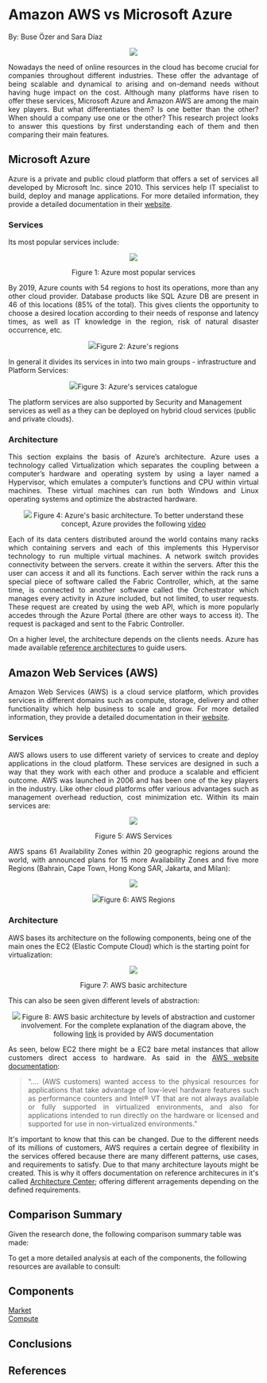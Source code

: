 # Amazon AWS vs Microsoft Azure
By: Buse Özer and Sara Díaz 

<p align="center"><img src="./images/awsVsAzure.jpg"/></p>

<p align="justify">
 Nowadays the need of online resources in the cloud has become crucial for companies throughout different industries. These offer the advantage of being scalable and dynamical to arising and on-demand needs without having huge impact on the cost. Although many platforms have risen to offer these services, Microsoft Azure and Amazon AWS are among the main key players. But what differentiates them? Is one better than the other? When should a company use one or the other? This research project looks to answer this questions by first understanding each of them and then comparing their main features.</p>

## Microsoft Azure

<p align="justify"> Azure is a private and public cloud platform that offers a set of services all developed by Microsoft Inc. since 2010. This services help IT specialist to build, deploy and manage applications. For more detailed information, they provide a detailed documentation in their <a href="https://azure.microsoft.com/en-gb/overview/what-is-azure/">website</a>. </p>

### Services

Its most popular services include: 

<p align="center"><img src="./images/azureproducts.png"/></p>
<p align="center">Figure 1: Azure most popular services</p>
 
<p align="justify"> By 2019, Azure counts with 54 regions to host its operations, more than any other cloud provider. Database products like SQL Azure DB are present in 46 of this locations (85% of the total). This gives clients the opportunity to choose a desired location according to their needs of response and latency times, as well as IT knowledge in the region, risk of natural disaster occurrence, etc. </p> 
 
<p align="center"><img src="https://azurecomcdn.azureedge.net/cvt-a27fc75dcc932103683fbfcee92c51b694a67773a46466966b5fee3e80c103ce/images/shared/regions-map-large.svg"/>Figure 2: Azure's regions</p>

In general it divides its services in into two main groups - infrastructure and Platform Services: 

<p align="center"><img src="./images/ServicesSchema.png"/>Figure 3: Azure's services catalogue</p>

The platform services are also supported by Security and Management services as well as a they can be deployed on hybrid cloud services (public and private clouds).

### Architecture

<p align="justify"> This section explains the basis of Azure’s architecture. Azure uses a technology called Virtualization which separates the coupling between a computer’s hardware and operating system by using a layer named a Hypervisor, which emulates a computer’s functions and CPU within virtual machines. These virtual machines can run both Windows and Linux operating systems and optimize the abstracted hardware. </p>

<p align="center"><img src="./images/awsArch.png"/>
Figure 4: Azure's basic architecture. To better understand these concept, Azure provides the following <a href="https://www.microsoft.com/en-us/videoplayer/embed/RE2ixGo">video</a></p>

<p align="justify"> Each of its data centers distributed around the world contains many racks which containing servers and each of this implements this Hypervisor technology to run multiple virtual machines. A network switch provides connectivity between the servers.  create it within the servers. After this the user can access it and all its functions. Each server within the rack runs a special piece of software called the Fabric Controller, which, at the same time, is connected to another software called the Orchestrator which manages every activity in Azure included, but not limited, to user requests. These request are created by using the web API, which is more popularly accedes through the Azure Portal (there are other ways to access it). The request is packaged and sent to the Fabric Controller. </p>

<p align="justify"> On a higher level, the architecture depends on the clients needs. Azure has made available  <a href="https://docs.microsoft.com/en-us/azure/architecture/reference-architectures/architectures">reference architectures</a>  to guide users. </p>

## Amazon Web Services (AWS)

<p align="justify">  Amazon Web Services (AWS) is a cloud service platform, which provides services in different domains such as compute, storage, delivery and other functionality which help business to scale and grow. For more detailed information, they provide a detailed documentation in their <a href="https://aws.amazon.com/what-is-aws/">website</a>. </p>

### Services
 
<p align="justify"> AWS allows users to use different variety of services to create and deploy applications in the cloud platform. These services are designed in such a way that they work with each other and produce a scalable and efficient outcome. AWS was launched in 2006 and has been one of the key players in the industry. Like other cloud platforms offer various advantages such as management overhead reduction, cost minimization etc. Within its main services are: </p>

<p align="center"><img src="./images/AWSservices.png"/></p>
<p align="center">Figure 5: AWS Services</p>

<p align="justify"> AWS spans 61 Availability Zones within 20 geographic regions around the world, with announced plans for 15 more Availability Zones and five more Regions (Bahrain, Cape Town, Hong Kong SAR, Jakarta, and Milan): </p>

<p align="center"><img src="https://d1.awsstatic.com/about-aws/regions/Global%20Infrastructure%20Map-Jakarta%20and%20Hong%20Kong_update.1fcad512779992000de22e2e3344c3839d2a8d6b.png"/></p>
<p align="center"><img src="./images/regions.png"/>Figure 6: AWS Regions</p>

### Architecture 

AWS bases its architecture on the following components, being one of the main ones the EC2 (Elastic Compute Cloud) which is the starting point for virtualization: 

<p align="center"><img src="./images/AWSarch.png"/></p>
<p align="center">Figure 7: AWS basic architecture</p>

This can also be seen given different levels of abstraction: 

<p align="center"><img src="./images/abstraction.png"/>
Figure 8: AWS basic architecture by levels of abstraction and customer involvement. For the complete explanation of the diagram above, the following <a href="https://aws.amazon.com/blogs/architecture/compute-abstractions-on-aws-a-visual-story/">link</a> is provided by AWS documentation</p>

<p align="justify">As seen, below EC2 there might be a EC2 bare metal instances that allow customers direct access to hardware. As said in the <a href="https://aws.amazon.com/blogs/architecture/compute-abstractions-on-aws-a-visual-story/">AWS website documentation</a>:</p>

> <p align="justify">“…. (AWS customers) wanted access to the physical resources for applications that take advantage of low-level hardware features such as performance counters and Intel® VT that are not always available or fully supported in virtualized environments, and also for applications intended to run directly on the hardware or licensed and supported for use in non-virtualized environments.”</p> 

<p align="justify"> It's important to know that this can be changed. Due to the different needs of its millions of customers, AWS requires a certain degree of flexibility in the services offered because there are many different patterns, use cases, and requirements to satisfy. Due to that many architecture layouts might be created. This is why it offers documentation on reference architecures in it's called <a href="https://aws.amazon.com/architecture/?awsf.quickstart-architecture-page-filter=highlight%23new">Architecture Center</a>; offering different arragements depending on the defined requirements.</p>

## Comparison Summary 

Given the research done, the following comparison summary table was made: 

To get a more detailed analysis at each of the components, the following resources are available to consult:

## Components
[Market](#Market)  
[Compute](#Compute)   
<a name="headers"/>

## Conclusions

## References
  
 
